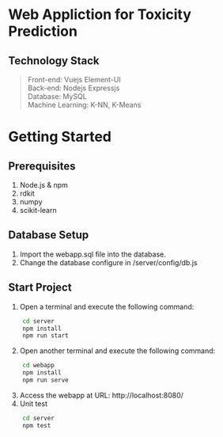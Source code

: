 # Web Appliction for Toxicity Prediction
## Technology Stack
> Front-end: Vuejs Element-UI<br/>
> Back-end: Nodejs Expressjs<br/>
> Database: MySQL<br/>
> Machine Learning: K-NN, K-Means
# Getting Started
## Prerequisites
1. Node.js & npm
2. rdkit
3. numpy
4. scikit-learn

## Database Setup
1. Import the webapp.sql file into the database.
2. Change the database configure in /server/config/db.js

## Start Project
1. Open a terminal and execute the following command:
```bash
    cd server
    npm install
    npm run start
```
2. Open another terminal and execute the following command:
```bash
    cd webapp
    npm install
    npm run serve
```
3. Access the webapp at URL: http://localhost:8080/
4. Unit test
```bash
    cd server
    npm test
```